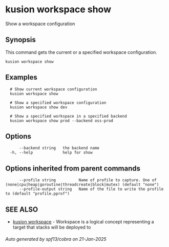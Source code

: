 # kusion workspace show

Show a workspace configuration

## Synopsis

This command gets the current or a specified workspace configuration.

```
kusion workspace show
```

## Examples

```
  # Show current workspace configuration
  kusion workspace show
  
  # Show a specified workspace configuration
  kusion workspace show dev
  
  # Show a specified workspace in a specified backend
  kusion workspace show prod --backend oss-prod
```

## Options

```
      --backend string   the backend name
  -h, --help             help for show
```

## Options inherited from parent commands

```
      --profile string          Name of profile to capture. One of (none|cpu|heap|goroutine|threadcreate|block|mutex) (default "none")
      --profile-output string   Name of the file to write the profile to (default "profile.pprof")
```

## SEE ALSO

* [kusion workspace](kusion-workspace.md)	 - Workspace is a logical concept representing a target that stacks will be deployed to

###### Auto generated by spf13/cobra on 21-Jan-2025
